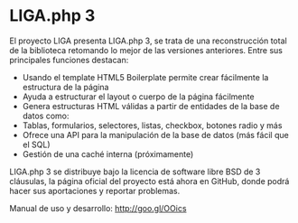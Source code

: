 LIGA.php 3
==============
El proyecto LIGA presenta LIGA.php 3, se trata de una reconstrucción total de la biblioteca retomando lo mejor de las versiones anteriores. Entre sus principales funciones destacan:

 * Usando el template HTML5 Boilerplate permite crear fácilmente la estructura de la página
 * Ayuda a estructurar el layout o cuerpo de la página fácilmente
 * Genera estructuras HTML válidas a partir de entidades de la base de datos como:
 * Tablas, formularios, selectores, listas, checkbox, botones radio y más
 * Ofrece una API para la manipulación de la base de datos (más fácil que el SQL)
 * Gestión de una caché interna (próximamente)

LIGA.php 3 se distribuye bajo la licencia de software libre BSD de 3 cláusulas, la página oficial del proyecto está ahora en GitHub, donde podrá hacer sus aportaciones y reportar problemas.

Manual de uso y desarrollo: http://goo.gl/OOics
